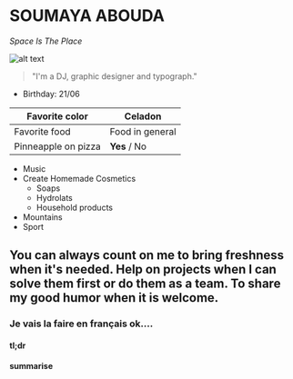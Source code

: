 # SOUMAYA ABOUDA 
*Space Is The Place*

![alt text](https://avatars3.githubusercontent.com/u/47119144?s=460&u=403e317a998929828f73b5a960d77727a84391cc&v=4) 
> "I'm a DJ, graphic designer and typograph."
- Birthday: 21/06

Favorite color | Celadon
------------ | -------------
Favorite food | Food in general
 Pinneapple on pizza | **Yes** / No 

+ Music
+ Create Homemade Cosmetics
  + Soaps
  + Hydrolats
  + Household products
+ Mountains
+ Sport
## You can always count on me to bring freshness when it's needed. Help on projects when I can solve them first or do them as a team. To share my good humor when it is welcome.

### Je vais la faire en français ok.... 

#### tl;dr

#### summarise
